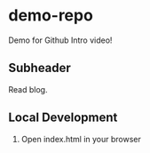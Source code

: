 # demo-repo
Demo for Github Intro video!

## Subheader


Read blog.

## Local Development 

1. Open index.html in your browser